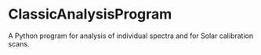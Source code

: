 # ClassicAnalysisProgram
A Python program for analysis of individual spectra and for Solar calibration scans. 
